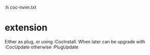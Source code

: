 :h coc-nvim.txt

extension
=========

Either as plug, or using :CocInstall.
When later can be upgrade with :CocUpdate otherwise :PlugUpdate


